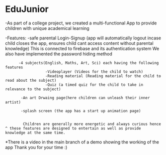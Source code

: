 # EduJunior

-As part of a college project, we created a multi-functional App to provide children with  unique academical learning 

-Features: 
          -safe parental Login-Signup (app will automatically logout incase child closes the app, ensures child cant access content without parental knowledge)
            This is connected to firebase and its authentication system
            We also have implemented the password hiding method

         
          -4 subjects(English, Maths, Art, Sci) each having the following features
                      -Videoplayer (Videos for the child to watch)
                      -Reading material (Reading material for the child to read about the subject)
                      -Quiz (a timed quiz for the child to take in relevance to the subject)
          
           -An art Drwaing page(here children can unleash their inner artist)

           -splash screen (the app has a start up animation page)

           
            Children are generally more energetic and always curious hence ^ these features are designed to entertain as well as provide knowledge at the same time.


*There is a video in the main branch of a demo showing the working of the app 
Thank you for your time :)
